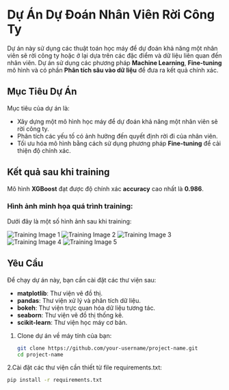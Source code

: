 # Dự Án Dự Đoán Nhân Viên Rời Công Ty

Dự án này sử dụng các thuật toán học máy để dự đoán khả năng một nhân viên sẽ rời công ty hoặc ở lại dựa trên các đặc điểm và dữ liệu liên quan đến nhân viên. Dự án sử dụng các phương pháp **Machine Learning**, **Fine-tuning** mô hình và có phần **Phân tích sâu vào dữ liệu** để đưa ra kết quả chính xác.

## Mục Tiêu Dự Án

Mục tiêu của dự án là:
- Xây dựng một mô hình học máy để dự đoán khả năng một nhân viên sẽ rời công ty.
- Phân tích các yếu tố có ảnh hưởng đến quyết định rời đi của nhân viên.
- Tối ưu hóa mô hình bằng cách sử dụng phương pháp **Fine-tuning** để cải thiện độ chính xác.

## Kết quả sau khi training

Mô hình **XGBoost** đạt được độ chính xác **accuracy** cao nhất là **0.986**.

### Hình ảnh minh họa quá trình training:

Dưới đây là một số hình ảnh sau khi training:

![Training Image 1](https://github.com/user-attachments/assets/d2d660bf-75c0-4e85-a34f-ce114e49ae41)
![Training Image 2](https://github.com/user-attachments/assets/726aed72-bbef-45b6-8939-51bc99f11dc7)
![Training Image 3](https://github.com/user-attachments/assets/b35c50e0-0030-4b3f-b6e8-b46c0f77b12c)
![Training Image 4](https://github.com/user-attachments/assets/82ea57ed-70c9-4e23-9d0c-6aaa5c015ab6)
![Training Image 5](https://github.com/user-attachments/assets/8eb3e544-56bb-484a-9e6a-61cb1c69ef52)

## Yêu Cầu

Để chạy dự án này, bạn cần cài đặt các thư viện sau:

- **matplotlib**: Thư viện vẽ đồ thị.
- **pandas**: Thư viện xử lý và phân tích dữ liệu.
- **bokeh**: Thư viện trực quan hóa dữ liệu tương tác.
- **seaborn**: Thư viện vẽ đồ thị thống kê.
- **scikit-learn**: Thư viện học máy cơ bản.
1. Clone dự án về máy tính của bạn:
   ```bash
   git clone https://github.com/your-username/project-name.git
   cd project-name
2.Cài đặt các thư viện cần thiết từ file requirements.txt:
  ```bash
  pip install -r requirements.txt
